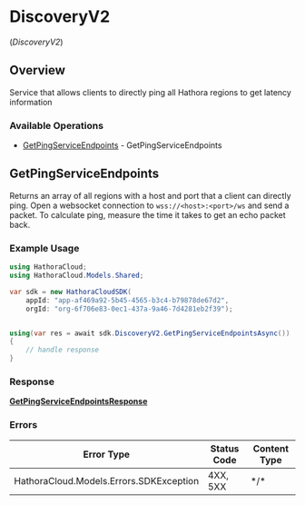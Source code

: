 # DiscoveryV2
(*DiscoveryV2*)

## Overview

Service that allows clients to directly ping all Hathora regions to get latency information

### Available Operations

* [GetPingServiceEndpoints](#getpingserviceendpoints) - GetPingServiceEndpoints

## GetPingServiceEndpoints

Returns an array of all regions with a host and port that a client can directly ping. Open a websocket connection to `wss://<host>:<port>/ws` and send a packet. To calculate ping, measure the time it takes to get an echo packet back.

### Example Usage

```csharp
using HathoraCloud;
using HathoraCloud.Models.Shared;

var sdk = new HathoraCloudSDK(
    appId: "app-af469a92-5b45-4565-b3c4-b79878de67d2",
    orgId: "org-6f706e83-0ec1-437a-9a46-7d4281eb2f39");


using(var res = await sdk.DiscoveryV2.GetPingServiceEndpointsAsync())
{
    // handle response
}


```

### Response

**[GetPingServiceEndpointsResponse](../../Models/Operations/GetPingServiceEndpointsResponse.md)**

### Errors

| Error Type                              | Status Code                             | Content Type                            |
| --------------------------------------- | --------------------------------------- | --------------------------------------- |
| HathoraCloud.Models.Errors.SDKException | 4XX, 5XX                                | \*/\*                                   |